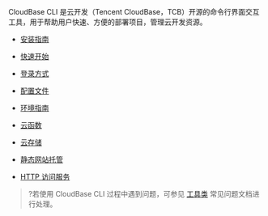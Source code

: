 

CloudBase CLI 是云开发（Tencent CloudBase，TCB）开源的命令行界面交互工具，用于帮助用户快速、方便的部署项目，管理云开发资源。

- [安装指南](https://docs.cloudbase.net/cli-v1/install.html)

- [快速开始](https://docs.cloudbase.net/cli-v1/quick-start.html)
 
- [登录方式](https://docs.cloudbase.net/cli-v1/login.html)

- [配置文件](https://docs.cloudbase.net/cli-v1/config.html)

- [环境指南](https://docs.cloudbase.net/cli-v1/envs/basement.html)

- [云函数](https://docs.cloudbase.net/cli-v1/functions/deploy.html)

- [云存储](https://docs.cloudbase.net/cli-v1/storage.html)

- [静态网站托管](https://docs.cloudbase.net/cli-v1/hosting.html#quan-liang-bu-shu)

- [HTTP 访问服务](https://docs.cloudbase.net/cli-v1/service.html)

>?若使用 CloudBase CLI 过程中遇到问题，可参见 [工具类](https://cloud.tencent.com/document/product/876/41544) 常见问题文档进行处理。
